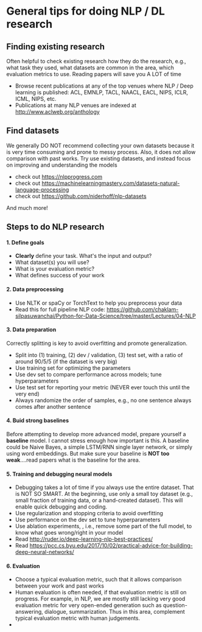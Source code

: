 # General tips for doing NLP / DL research

## Finding existing research

Often helpful to check existing research how they do the research, e.g., what task they used, what datasets are common in the area, which evaluation metrics to use.  Reading papers will save you A LOT of time
- Browse recent publications at any of the top venues where NLP / Deep learning is published: ACL, EMNLP, TACL, NAACL, EACL, NIPS, ICLR, ICML, NIPS, etc.
- Publications at many NLP venues are indexed at http://www.aclweb.org/anthology

## Find datasets

We generally DO NOT recommend collecting your own datasets because it is very time consuming and prone to messy process.  Also, it does not allow comparison with past works.  Try use existing datasets, and instead focus on improving and understanding the models

- check out https://nlpprogress.com
- check out https://machinelearningmastery.com/datasets-natural-language-processing
- check out https://github.com/niderhoff/nlp-datasets

And much more!

## Steps to do NLP research

#### 1. Define goals
- **Clearly** define your task.  What's the input and output?
- What dataset(s) you will use?
- What is your evaluation metric?
- What defines success of your work

#### 2. Data preprocessing
- Use NLTK or spaCy or TorchText to help you preprocess your data
- Read this for full pipeline NLP code: https://github.com/chaklam-silpasuwanchai/Python-for-Data-Science/tree/master/Lectures/04-NLP

#### 3. Data preparation
Correctly splitting is key to avoid overfitting and promote generalization. 

- Split into (1) training, (2) dev / validation, (3) test set, with a ratio of around 90/5/5 (if the dataset is very big)
- Use training set for optimizing the parameters
- Use dev set to compare performance across models; tune hyperparameters
- Use test set for reporting your metric (NEVER ever touch this until the very end)
- Always randomize the order of samples, e.g., no one sentence always comes after another sentence

#### 4. Buid strong baselines
Before attempting to develop more advanced model, prepare yourself a **baseline** model.  I cannot stress enough how important is this.   A  baseline could be Naive Bayes, a simple LSTM/RNN single layer network, or simply using word embeddings. But make sure your baseline is **NOT too weak**....read papers what is the baseline for the area.

#### 5. Training and debugging neural models
- Debugging takes a lot of time if you always use the entire dataset.  That is NOT SO SMART.  At the beginning, use only a small toy dataset (e.g., small fraction of training data, or a hand-created dataset).  This will enable quick debugging and coding.
- Use regularization and stopping criteria to avoid overfitting
- Use performance on the dev set to tune hyperparameters
- Use ablation experiments, , i.e., remove some part of the full model, to know what goes wrong/right in your model
- Read http://ruder.io/deep-learning-nlp-best-practices/
- Read https://pcc.cs.byu.edu/2017/10/02/practical-advice-for-building-deep-neural-networks/

#### 6. Evaluation
- Choose a typical evaluation metric, such that it allows comparison between your work and past works
- Human evaluation is often needed, if that evaluation metric is still on progress. For example, in NLP, we are mostly still lacking very good evaluation metric for very open-ended generation such as question-answering, dialogue, summarization.  Thus in this area, complement typical evaluation metric with human judgements.
- 


